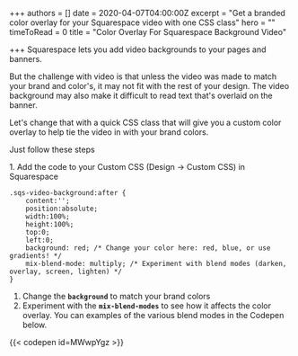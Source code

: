 +++
authors = []
date = 2020-04-07T04:00:00Z
excerpt = "Get a branded color overlay for your Squarespace video with one CSS class"
hero = ""
timeToRead = 0
title = "Color Overlay For Squarespace Background Video"

+++
Squarespace lets you add video backgrounds to your pages and banners.

But the challenge with video is that unless the video was made to match your brand and color's, it may not fit with the rest of your design. The video background may also make it difficult to read text that's overlaid on the banner.

Let's change that with a quick CSS class that will give you a custom color overlay to help tie the video in with your brand colors.

Just follow these steps

1\. Add the code to your Custom CSS (Design -> Custom CSS) in Squarespace

    .sqs-video-background:after {
    	content:'';
    	position:absolute;
    	width:100%;
    	height:100%;
    	top:0;
    	left:0;
    	background: red; /* Change your color here: red, blue, or use gradients! */
    	mix-blend-mode: multiply; /* Experiment with blend modes (darken, overlay, screen, lighten) */
    }

1. Change the **`background`** to match your brand colors
2. Experiment with the **`mix-blend-modes`** to see how it affects the color overlay. You can examples of the various blend modes in the Codepen below.

{{< codepen id=MWwpYgz >}}
